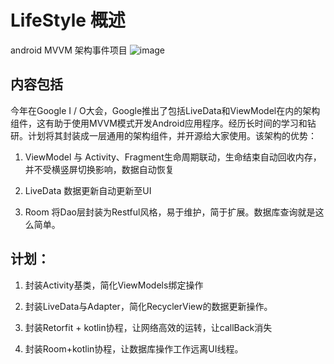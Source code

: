 # LifeStyle 概述
android MVVM 架构事件项目
![image](https://github.com/Papeone/LifeStyle/raw/master/image/mvvm.png)
## 内容包括
今年在Google I / O大会，Google推出了包括LiveData和ViewModel在内的架构组件，这有助于使用MVVM模式开发Android应用程序。经历长时间的学习和钻研。计划将其封装成一层通用的架构组件，并开源给大家使用。该架构的优势：

1.  ViewModel 与 Activity、Fragment生命周期联动，生命结束自动回收内存，并不受横竖屏切换影响，数据自动恢复

2.  LiveData 数据更新自动更新至UI

3. Room 将Dao层封装为Restful风格，易于维护，简于扩展。数据库查询就是这么简单。

## 计划：

1.  封装Activity基类，简化ViewModels绑定操作

2. 封装LiveData与Adapter，简化RecyclerView的数据更新操作。

3. 封装Retorfit + kotlin协程，让网络高效的运转，让callBack消失

4. 封装Room+kotlin协程，让数据库操作工作远离UI线程。
